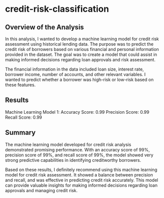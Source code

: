 # credit-risk-classification

## Overview of the Analysis
In this analysis, I wanted to develop a machine learning model for credit risk assessment using historical lending data. The purpose was to predict the credit risk of borrowers based on various financial and personal information provided in the dataset. The goal was to create a model that could assist in making informed decisions regarding loan approvals and risk assessment.

The financial information in the data included loan size, interest rate, borrower income, number of accounts, and other relevant variables. I wanted to predict whether a borrower was high-risk or low-risk based on these features.

## Results
Machine Learning Model 1:
Accuracy Score: 0.99
Precision Score: 0.99
Recall Score: 0.99

## Summary
The machine learning model developed for credit risk analysis demonstrated promising performance. With an accuracy score of 99%, precision score of 99%, and recall score of 99%, the model showed very strong predictive capabilities in identifying creditworthy borrowers.

Based on these results, I definitely recommend using this machine learning model for credit risk assessment. It showed a balance between precision and recall, and was effective in predicting credit risk accurately. This model can provide valuable insights for making informed decisions regarding loan approvals and managing credit risk.




